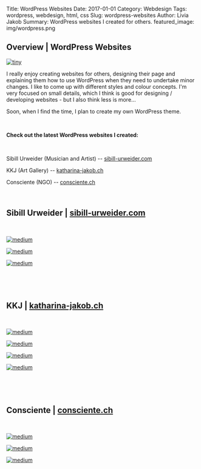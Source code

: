 Title: WordPress Websites
Date: 2017-01-01
Category: Webdesign
Tags: wordpress, webdesign, html, css
Slug: wordpress-websites
Author: Livia Jakob
Summary: WordPress websites I created for others.
featured_image: img/wordpress.png


## **Overview |** WordPress Websites

[![tiny]({filename}/img/wordpress.png)]({filename}/img/wordpress.png)

I really enjoy creating websites for others, designing their page and explaining them how to use WordPress when they need to undertake minor changes. I like to come up with different styles and colour concepts. I'm very focused on small details, which I think is good for designing / developing websites - but I also think less is more...

Soon, when I find the time, I plan to create my own WordPress theme.

&nbsp;

**Check out the latest WordPress websites I created:**

&nbsp;

Sibill Urweider (Musician and Artist) -- [sibill-urweider.com](http://sibill-urweider.com/)

KKJ (Art Gallery) -- [katharina-jakob.ch](http://katharina-jakob.ch/)

Consciente (NGO) -- [consciente.ch](https://consciente.ch/)


&nbsp;

## **Sibill Urweider |** [sibill-urweider.com](http://sibill-urweider.com/)

&nbsp;


[![medium]({filename}/img/wordpress_s1.png)]({filename}/img/wordpress_s1.png)

[![medium]({filename}/img/wordpress_s2.png)]({filename}/img/wordpress_s2.png)

[![medium]({filename}/img/wordpress_s3.png)]({filename}/img/wordpress_s3.png)

&nbsp;

&nbsp;

## **KKJ |** [katharina-jakob.ch](http://katharina-jakob.ch/)

&nbsp;

[![medium]({filename}/img/wordpress_k1.png)]({filename}/img/wordpress_k1.png)

[![medium]({filename}/img/wordpress_k2.png)]({filename}/img/wordpress_k2.png)

[![medium]({filename}/img/wordpress_k3.png)]({filename}/img/wordpress_k3.png)

[![medium]({filename}/img/wordpress_k4.png)]({filename}/img/wordpress_k4.png)

&nbsp;

&nbsp;

## **Consciente |** [consciente.ch](https://consciente.ch/)

&nbsp;

[![medium]({filename}/img/wordpress_c1.png)]({filename}/img/wordpress_c1.png)

[![medium]({filename}/img/wordpress_c2.png)]({filename}/img/wordpress_c2.png)

[![medium]({filename}/img/wordpress_c4.png)]({filename}/img/wordpress_c4.png)

&nbsp;